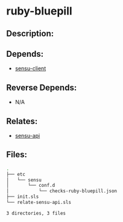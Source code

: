 # ruby-bluepill

## Description:



## Depends:

  -  [sensu-client](salt/sensu-client)

## Reverse Depends:

  -  N/A

## Relates:

  -  [sensu-api](salt/sensu-api)

## Files:

```bash
.
├── etc
│   └── sensu
│       └── conf.d
│           └── checks-ruby-bluepill.json
├── init.sls
└── relate-sensu-api.sls

3 directories, 3 files
```
